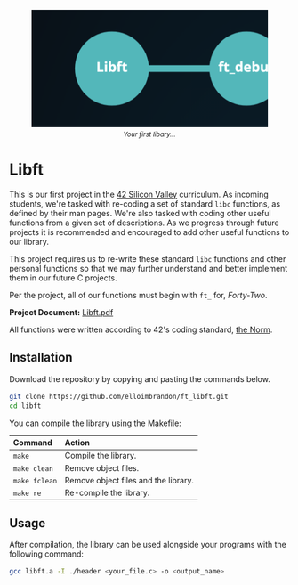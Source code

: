 <p align="center">
  <div align="center">
   <img src="assets/libft_path.png" width="425px"</img><br>
    <em><small><i>Your first libary...</i></small></em>
  </div>
</p>

# Libft

This is our first project in the [42 Silicon Valley](http://42.us.org) curriculum. As incoming students, we're tasked with re-coding a set of standard ```libc``` functions, as defined by their man pages. We're also tasked with coding other useful functions from a given set of descriptions. As
we progress through future projects it is recommended and encouraged to add other useful functions to our library.

This project requires us to re-write these standard ```libc``` functions and other personal functions so that we may further understand and better implement them in our future C projects.

Per the project, all of our functions must begin with ```ft_``` for, _Forty-Two_.

**Project Document:**
[Libft.pdf](https://github.com/elloimbrandon/ft_libft/docs/libft.en%20.pdf)

All functions were written according to 42's coding standard,
[the Norm](https://github.com/elloimbrandon/ft_libft/docs/norme.en%20.pdf).


## Installation

Download the repository by copying and pasting the commands below.

```bash
git clone https://github.com/elloimbrandon/ft_libft.git
cd libft
```

You can compile the library using the Makefile:

Command       |  Action
:-------------|:-------------
`make`        | Compile the library.
`make clean`  | Remove object files.
`make fclean` | Remove object files and the library.
`make re`     | Re-compile the library.

## Usage

After compilation, the library can be used alongside your programs with the following command:

```bash
gcc libft.a -I ./header <your_file.c> -o <output_name>
```
